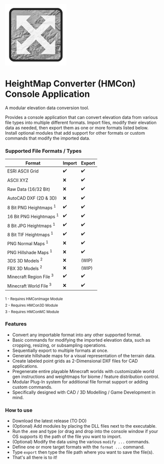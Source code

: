 <img title="" src="images/logo_base.png" alt="Logo" width="200" data-align="center">

# HeightMap Converter (HMCon) Console Application

A modular elevation data conversion tool.

Provides a console application that can convert elevation data from various file types into multiple different formats. Import files, modify their elevation data as needed, then export them as one or more formats listed below. Install optional modules that add support for other formats or custom commands that modify the imported data.

### Supported File Formats / Types

| Format                             | Import             | Export             |
| ---------------------------------- | ------------------ | ------------------ |
| ESRI ASCII Grid                    | :heavy_check_mark: | :heavy_check_mark: |
| ASCII XYZ                          | :x:                | :heavy_check_mark: |
| Raw Data (16/32 Bit)               | :x:                | :heavy_check_mark: |
| AutoCAD DXF (2D & 3D)              | :x:                | :heavy_check_mark: |
| 8 Bit PNG Heightmaps <sup>1</sup>  | :heavy_check_mark: | :heavy_check_mark: |
| 16 Bit PNG Heightmaps <sup>1</sup> | :heavy_check_mark: | :heavy_check_mark: |
| 8 Bit JPG Heightmaps <sup>1</sup>  | :heavy_check_mark: | :heavy_check_mark: |
| 8 Bit TIF Heightmaps <sup>1</sup>  | :heavy_check_mark: | :heavy_check_mark: |
| PNG Normal Maps <sup>1</sup>       | :x:                | :heavy_check_mark: |
| PNG Hillshade Maps <sup>1</sup>    | :x:                | :heavy_check_mark: |
| 3DS 3D Models <sup>2</sup>         | :x:                | (WIP)              |
| FBX 3D Models <sup>2</sup>         | :x:                | (WIP)              |
| Minecraft Region File <sup>3</sup> | :heavy_check_mark: | :heavy_check_mark: |
| Minecraft World File <sup>3</sup>  | :x:                | :heavy_check_mark: |

<sub>1 - Requires HMConImage Module</sub><br/>
<sub>2 - Requires HMCon3D Module</sub><br/>
<sub>3 - Requires HMConMC Module</sub><br/>

### Features

- Convert any importable format into any other supported format.
- Basic commands for modifying the imported elevation data, such as cropping, resizing, or subsampling operations.
- Sequentially export to multiple formats at once.
- Generate hillshade maps for a visual representation of the terrain data.
- Create labeled point grids as 2-Dimensional DXF files for CAD applications.
- Pregenerate entire playable Minecraft worlds with customizable world gen instructions and weightmaps for biome / feature distribution control.
- Modular Plug-In system for additional file format support or adding custom commands.
- Specifically designed with CAD / 3D Modelling / Game Development in mind.

### How to use

- Download the latest release (TO DO)
- (Optional) Add modules by placing the DLL files next to the executable.
- Run the .exe and type (or drag and drop into the console window if your OS supports it) the path of the file you want to import.
- (Optional) Modify the data using the various `modify ...` commands.
- Define one or more target formats with the `format ...` command.
- Type `export` then type the file path where you want to save the file(s).
- That's all there is to it!
